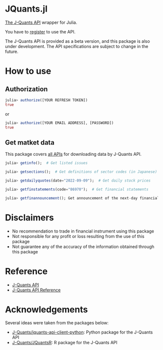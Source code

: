 # JQuants.jl

[The J-Quants API](https://application.jpx-jquants.com/) wrapper for Julia. 

You have to [register](https://application.jpx-jquants.com/register) to use the API.

The J-Quants API is provided as a beta version,
and this package is also under development. The API specifications are subject to change in the future.

# How to use

## Authorization

```julia
julia> authorize([YOUR REFRESH TOKEN])
true
```

or

```julia
julia> authorize([YOUR EMAIL ADDRESS], [PASSWORD])
true
```

## Get matket data

This package covers [all APIs](https://jpx.gitbook.io/j-quants-api-en/api-reference)
for downloading data by J-Quants API.

```julia
julia> getinfo();  # Get listed issues

julia> getsections();  # Get definitions of sector codes (in Japanese)

julia> getdailyquotes(date="2022-09-09");  # Get daily stock prices

julia> getfinstatements(code="86970");  # Get financial statements

julia> getfinannouncement(); Get announcement of the next-day financial disclosure
```

# Disclaimers

- No recommendation to trade in financial instrument using this package
- Not responsible for any profit or loss resulting from the use of this package
- Not guarantee any of the accuracy of the information obtained through this package


# Reference

- [J-Quants API](https://application.jpx-jquants.com/)
- [J-Quants API Reference](https://jpx.gitbook.io/j-quants-api/api-reference)


# Acknowledgements

Several ideas were taken from the packages below:

- [J-Quants/jquants-api-client-python](https://github.com/J-Quants/jquants-api-client-python): Python package for the J-Quants API
- [J-Quants/JQuantsR](https://github.com/J-Quants/JQuantsR): R package for the J-Quants API
